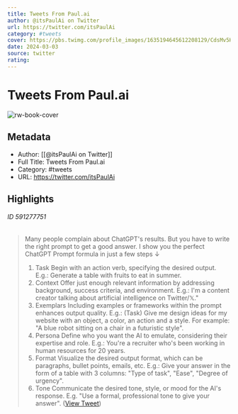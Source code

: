 ```yaml
---
title: Tweets From Paul.ai
author: @itsPaulAi on Twitter
url: https://twitter.com/itsPaulAi
category: #tweets
cover: https://pbs.twimg.com/profile_images/1635194645612208129/CdsMv5Hz.jpg
date: 2024-03-03
source: twitter
rating:
---
```

# Tweets From Paul.ai

![rw-book-cover](https://pbs.twimg.com/profile_images/1635194645612208129/CdsMv5Hz.jpg)

## Metadata
- Author: [[@itsPaulAi on Twitter]]
- Full Title: Tweets From Paul.ai
- Category: #tweets
- URL: https://twitter.com/itsPaulAi

## Highlights
###### ID 591277751
> Many people complain about ChatGPT's results.
> But you have to write the right prompt to get a good answer.
> I show you the perfect ChatGPT Prompt formula in just a few steps ↓
> 1. Task
> Begin with an action verb, specifying the desired output.
> E.g.: Generate a table with fruits to eat in summer.
> 2. Context
> Offer just enough relevant information by addressing background, success criteria, and environment.
> E.g.: I'm a content creator talking about artificial intelligence on Twitter/𝕏."
> 3. Exemplars
> Including examples or frameworks within the prompt enhances output quality.
> E.g.: (Task) Give me design ideas for my website with an object, a color, an action and a style. For example: "A blue robot sitting on a chair in a futuristic style".
> 4. Persona
> Define who you want the AI to emulate, considering their expertise and role.
> E.g.: You're a recruiter who's been working in human resources for 20 years.
> 5. Format
> Visualize the desired output format, which can be paragraphs, bullet points, emails, etc.
> E.g.: Give your answer in the form of a table with 3 columns: "Type of task", "Ease", "Degree of urgency".
> 6. Tone
> Communicate the desired tone, style, or mood for the AI's response.
> E.g. "Use a formal, professional tone to give your answer". ([View Tweet](https://twitter.com/itsPaulAi/status/1698718054895554783))
    
